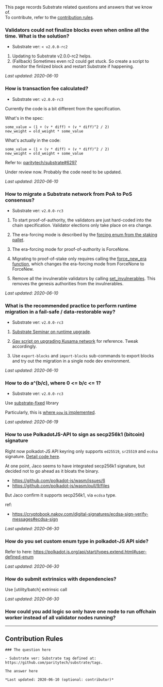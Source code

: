 This page records Substrate related questions and answers that we know of.  
To contribute, refer to the [contribution rules](#contribution-rules).

### Validators could not finalize blocks even when online all the time. What is the solution?

- Substrate ver: `< v2.0.0-rc2`

1. Updating to Substrate v2.0.0-rc2 helps.
2. (Fallback) Sometimes even rc2 could get stuck. So create a script to monitor the finlized block and restart Substrate if happening.

*Last updated: 2020-06-10*

### How is transaction fee calculated?

- Substrate ver: `v2.0.0-rc3`

Currently the code is a bit different from the specification.

What's in the spec:

```
some_value = (1 + (v * diff) + (v * diff)^2 / 2)
new_weight = old_weight * some_value
```

What's actually in the code:

```
some_value = (1 + (v * diff) + (v * diff)^2 / 2)
new_weight = old_weight + some_value
```

Refer to: [paritytech/substrate#6297](https://github.com/paritytech/substrate/pull/6297)

Under review now. Probably the code need to be updated. 

*Last updated: 2020-06-10*

### How to migrate a Substrate network from PoA to PoS consensus?

- Substrate ver: `v2.0.0-rc3`

1. To start proof-of-authority, the validators are just hard-coded into the chain specification.
Validator elections only take place on era change.

2. The era-forcing mode is described by the [forcing enum from the staking pallet](https://github.com/paritytech/substrate/blob/v2.0.0-rc3/frame/staking/src/lib.rs#L917).

3. The era-forcing mode for proof-of-authority is ForceNone.

4. Migrating to proof-of-stake only requires calling the [force_new_era function](https://github.com/paritytech/substrate/blob/v2.0.0-rc3/frame/staking/src/lib.rs#L1812), which changes the era-forcing mode from ForceNone to ForceNew.

5. Remove all the invulnerable validators by calling [set_invulnerables](https://github.com/paritytech/substrate/blob/v2.0.0-rc3/frame/staking/src/lib.rs#L1841). This removes the genesis authorities from the invulnerables.

*Last updated: 2020-06-10*

### What is the recommended practice to perform runtime migration in a fail-safe / data-restorable way?

- Substrate ver: `v2.0.0-rc3`

1. [Substrate Seminar on runtime upgrade](https://youtu.be/0eNGZpNkJk4).

2. [Gav script on upgrading Kusama network](https://hackmd.io/mGgNZX0VT4S0UTaq89-_SQ) for reference. Tweak accordingly.

3. Use `export-blocks` and `import-blocks` sub-commands to export blocks and try out the migration in a single node dev environment.

*Last updated: 2020-06-10*

### How to do a^(b/c), where 0 <= b/c <= 1?

- Substrate ver: `v2.0.0-rc3`

Use [substrate-fixed](https://github.com/encointer/substrate-fixed) library

Particularly, this is [where `pow` is implemented](https://github.com/encointer/substrate-fixed/blob/master/src/transcendental.rs#L320-L353).

*Last updated: 2020-06-19*

### How to use PolkadotJS-API to sign as secp256k1 (bitcoin) signature

Right now polkadot-JS API keyring only supports `ed25519`, `sr25519` and `ecdsa` signature. [Detail code here](https://github.com/polkadot-js/common/blob/master/packages/keyring/src/keyring.ts#L43).

At one point, Jaco seems to have integrated secp256k1 signature, but decided not to go ahead as it bloats the binary.

- https://github.com/polkadot-js/wasm/issues/6
- https://github.com/polkadot-js/wasm/pull/9/files

But Jaco confirm it supports secp256k1, via `ecdsa` type.

ref:

- https://cryptobook.nakov.com/digital-signatures/ecdsa-sign-verify-messages#ecdsa-sign

*Last updated: 2020-06-30*

### How do you set custom enum type in polkadot-JS API side?

Refer to here: https://polkadot.js.org/api/start/types.extend.html#user-defined-enum

*Last updated: 2020-06-30*

### How do submit extrinsics with dependencies?

Use [utility/batch] extrinsic call

*Last updated: 2020-06-30*

### How could you add logic so only have one node to run offchain worker instead of all validator nodes running?

---

## Contribution Rules

```
### The question here

- Substrate ver: Substrate tag defined at: https://github.com/paritytech/substrate/tags.

The answer here

*Last updated: 2020-06-10 (optional: contributor)*
```
